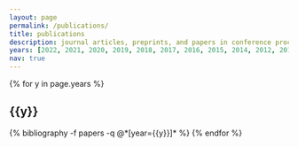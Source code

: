 ```yaml
---
layout: page
permalink: /publications/
title: publications
description: journal articles, preprints, and papers in conference proceedings
years: [2022, 2021, 2020, 2019, 2018, 2017, 2016, 2015, 2014, 2012, 2011, 2009, 2008, 2007, 2006]
nav: true
---
```


<div class="publications">

{% for y in page.years %}
  <h2 class="year">{{y}}</h2>
  {% bibliography -f papers -q @*[year={{y}}]* %}
{% endfor %}

</div>
